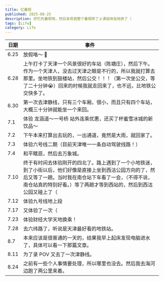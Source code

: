 ```yaml
---
title: 忆暑假
published: 2025-08-25
description: 好忙的暑假呀。然后发现我整个暑假除了上课就体验地铁了（
tags: [Life]
category: Life
---
```


| 日期 | 事件                                                                                                                                                                                                                                   |
| ---- | -------------------------------------------------------------------------------------------------------------------------------------------------------------------------------------------------------------------------------------- |
| 6.25 | 放假咯～ 🎉                                                                                                                                                                                                                            |
| 6.28 | 上午打卡了天津一个风景很好的车站（陈塘庄），然后下午。作为一个天津人，没去过天津之眼是不行的，所以我就打算去那里。坐地铁到鼓楼站，然后公交！！！（第一次坐公交，等了二十分钟😭）回来的时候我就走回来了，也不远，比地铁公交快多了。     |
| 6.30 | 第一次去津静线，只有三个车厢，很小，而且只有四个车站，大概三十分钟就能坐一个来回。                                                                                                                                                     |
| 7.1  | 体验 龙涵道～一号桥 站外连乘优惠，还买了杯蜜雪冰城的新饮品～                                                                                                                                                                           |
| 7.2  | 下午本来打算出去玩的，一出通道，竟然是大雨，就回家了。                                                                                                                                                                                 |
| 7.3  | 体验六号线二期（目前天津唯一一条自动驾驶线路！）                                                                                                                                                                                       |
| 7.4  | 和平瞎逛，然后去万象城。                                                                                                                                                                                                               |
| 7.10 | 终于有时间去体验刚开的四北了。路上遇到了一个小地铁迷，到了小街以后，他们好像是直接上坐到西沽公园方向的了，然后又等了一趟。当时我在南仓站下车看了一会，（不得不说，南仓站真的特别好看。）等了两趟才等到西站的，然后到西沽公园又碰上了（ |
| 7.12 | 体验九号线地上段                                                                                                                                                                                                                       |
| 7.17 | 又体验了一次（                                                                                                                                                                                                                         |
| 7.23 | 体验财经大学天地换乘！                                                                                                                                                                                                                 |
| 7.28 | 去六纬路了，听说是天津最好看的地铁站。                                                                                                                                                                                                 |
| 8.7  | 本来应该是很普通的一天的，结果我早上起床发现电脑进水了，具体可以看一下那篇文章。                                                                                                                                                       |
| 8.11 | 为了录 POV 又去了一次津静线。                                                                                                                                                                                                          |
| 8.24 | 之前有一些个人事情要处理，所以哪里也没去。然后我去海河边跑了两公里来着。                                                                                                                                                               |
